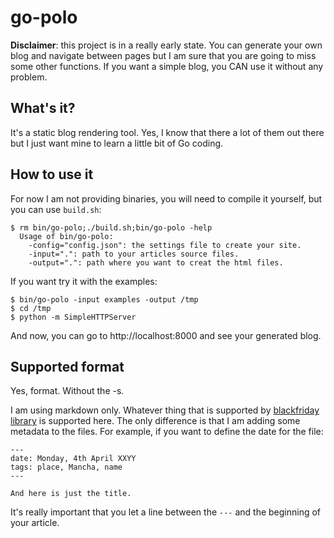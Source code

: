 go-polo
=======

**Disclaimer**: this project is in a really early state. You can generate your
own blog and navigate between pages but I am sure that you are going to miss
some other functions. If you want a simple blog, you CAN use it without any
problem.

What's it?
----------

It's a static blog rendering tool. Yes, I know that there a lot of them out
there but I just want mine to learn a little bit of Go coding.

How to use it
-------------

For now I am not providing binaries, you will need to compile it yourself, but
you can use ``build.sh``:

    $ rm bin/go-polo;./build.sh;bin/go-polo -help
      Usage of bin/go-polo:
        -config="config.json": the settings file to create your site.
        -input=".": path to your articles source files.
        -output=".": path where you want to creat the html files.

If you want try it with the examples:

    $ bin/go-polo -input examples -output /tmp
    $ cd /tmp
    $ python -m SimpleHTTPServer

And now, you can go to http://localhost:8000 and see your generated blog.

Supported format
----------------

Yes, format. Without the -s.

I am using markdown only. Whatever thing that is supported by [blackfriday
library](https://github.com/russross/blackfriday) is supported here. The only
difference is that I am adding some metadata to the files. For example, if you
want to define the date for the file:

    ---
    date: Monday, 4th April XXYY
    tags: place, Mancha, name
    ---

    And here is just the title.

It's really important that you let a line between the ``---`` and the beginning
of your article.
